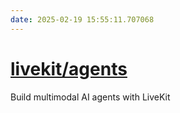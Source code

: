 ```yaml
---
date: 2025-02-19 15:55:11.707068
---
```


# [livekit/agents](https://github.com/livekit/agents)

Build multimodal AI agents with LiveKit